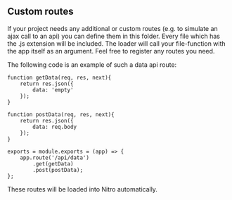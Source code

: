 ## Custom routes

If your project needs any additional or custom routes (e.g. to simulate an ajax call to an api) you can define 
them in this folder. Every file which has the .js extension will be included. 
The loader will call your file-function with the app itself as an argument. Feel free to register any routes you need. 

The following code is an example of such a data api route:
    
    function getData(req, res, next){
        return res.json({
            data: 'empty'
        });
    }

    function postData(req, res, next){
        return res.json({
            data: req.body
        });
    }

    exports = module.exports = (app) => {
        app.route('/api/data')
            .get(getData)
            .post(postData);
    };

These routes will be loaded into Nitro automatically.
